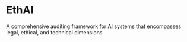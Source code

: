 # EthAI
A comprehensive auditing framework for AI systems that encompasses legal, ethical, and technical dimensions
